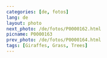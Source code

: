 ```yaml
---
categories: [de, fotos]
lang: de
layout: photo
next_photo: /de/fotos/P0000162.html
picname: P0000163
prev_photo: /de/fotos/P0000164.html
tags: [Giraffes, Grass, Trees]
---
```

